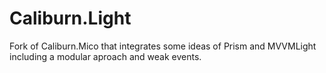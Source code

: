 Caliburn.Light
==============

Fork of Caliburn.Mico that integrates some ideas of Prism and MVVMLight including a modular aproach and weak events.
